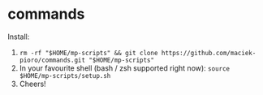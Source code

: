 # commands

Install:
1. `rm -rf "$HOME/mp-scripts" && git clone https://github.com/maciek-pioro/commands.git "$HOME/mp-scripts"`
2. In your favourite shell (bash / zsh supported right now): `source $HOME/mp-scripts/setup.sh`
3. Cheers!
